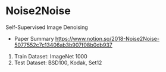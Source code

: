 # Noise2Noise
Self-Supervised Image Denoising
- Paper Summary
https://www.notion.so/2018-Noise2Noise-5077552c7c13406ab3b907f08b0db937

1. Train Dataset: ImageNet 1000
2. Test Dataset: BSD100, Kodak, Set12

